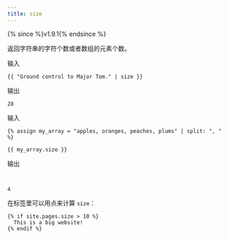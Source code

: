 ```yaml
---
title: size
---
```


{% since %}v1.9.1{% endsince %}

返回字符串的字符个数或者数组的元素个数。

输入
```liquid
{{ "Ground control to Major Tom." | size }}
```

输出
```text
28
```

输入
```liquid
{% assign my_array = "apples, oranges, peaches, plums" | split: ", " %}

{{ my_array.size }}
```

输出
```text


4
```

在标签里可以用点来计算 `size`：

```liquid
{% if site.pages.size > 10 %}
  This is a big website!
{% endif %}
```
